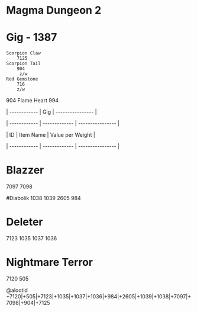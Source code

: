 # Magma Dungeon 2

# Gig - 1387
    Scorpion Claw
        7125
    Scorpion Tail
        904
         z/w
    Red Gemstone
        716
        z/w
904
    Flame Heart
        994
    
| ------------ |      Gig      | ---------------- |

| ------------ | ------------- | ---------------- |

|    ID       |   Item Name   | Value per Weight |
    
| ------------ | ------------- | ---------------- |



# Blazzer
7097
7098

#Diabolik
1038
1039
2605
984

# Deleter
7123
1035
1037
1036

# Nightmare Terror

7120
505

@alootid +7120|+505|+7123|+1035|+1037|+1036|+984|+2605|+1039|+1038|+7097|+7098|+904|+7125
